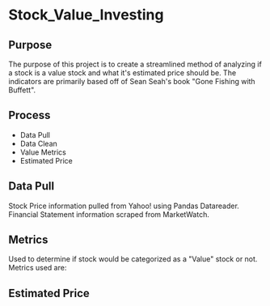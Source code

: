 # Stock_Value_Investing
## Purpose
The purpose of this project is to create a streamlined method of analyzing if a stock is a value stock and what it's estimated price should be. The indicators are primarily based off of Sean Seah's book "Gone Fishing with Buffett".
## Process
- Data Pull
- Data Clean
- Value Metrics
- Estimated Price
## Data Pull
Stock Price information pulled from Yahoo! using Pandas Datareader. <br />
Financial Statement information scraped from MarketWatch.
## Metrics
Used to determine if stock would be categorized as a "Value" stock or not. <br />
Metrics used are:

## Estimated Price
